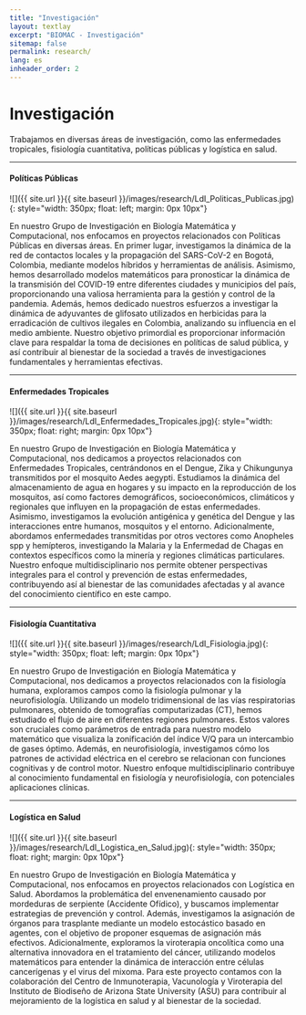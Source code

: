 ```yaml
---
title: "Investigación"
layout: textlay
excerpt: "BIOMAC - Investigación"
sitemap: false
permalink: research/
lang: es
inheader_order: 2
---
```


# Investigación

<!-- <em>"Simplicity is the greatest form of sophistication"</em>  -->
Trabajamos en diversas áreas de investigación, como las enfermedades tropicales, fisiología cuantitativa, políticas públicas y logística en salud.

---
#### **Políticas Públicas**
![]({{ site.url }}{{ site.baseurl }}/images/research/LdI_Politicas_Publicas.jpg){: style="width: 350px; float: left; margin: 0px  10px"}

En nuestro Grupo de Investigación en Biología Matemática y Computacional, nos enfocamos en proyectos relacionados con Políticas Públicas en diversas áreas. En primer lugar, investigamos la dinámica de la red de contactos locales y la propagación del SARS-CoV-2 en Bogotá, Colombia, mediante modelos híbridos y herramientas de análisis. Asimismo, hemos desarrollado modelos matemáticos para pronosticar la dinámica de la transmisión del COVID-19 entre diferentes ciudades y municipios del país, proporcionando una valiosa herramienta para la gestión y control de la pandemia. Además, hemos dedicado nuestros esfuerzos a investigar la dinámica de adyuvantes de glifosato utilizados en herbicidas para la erradicación de cultivos ilegales en Colombia, analizando su influencia en el medio ambiente. Nuestro objetivo primordial es proporcionar información clave para respaldar la toma de decisiones en políticas de salud pública, y así contribuir al bienestar de la sociedad a través de investigaciones fundamentales y herramientas efectivas.

---

#### **Enfermedades Tropicales**
![]({{ site.url }}{{ site.baseurl }}/images/research/LdI_Enfermedades_Tropicales.jpg){: style="width: 350px; float: right; margin: 0px  10px"}

En nuestro Grupo de Investigación en Biología Matemática y Computacional, nos dedicamos a proyectos relacionados con Enfermedades Tropicales, centrándonos en el Dengue, Zika y Chikungunya transmitidos por el mosquito Aedes aegypti. Estudiamos la dinámica del almacenamiento de agua en hogares y su impacto en la reproducción de los mosquitos, así como factores demográficos, socioeconómicos, climáticos y regionales que influyen en la propagación de estas enfermedades. Asimismo, investigamos la evolución antigénica y genética del Dengue y las interacciones entre humanos, mosquitos y el entorno. Adicionalmente, abordamos enfermedades transmitidas por otros vectores como Anopheles spp y hemípteros, investigando la Malaria y la Enfermedad de Chagas en contextos específicos como la minería y regiones climáticas particulares. Nuestro enfoque multidisciplinario nos permite obtener perspectivas integrales para el control y prevención de estas enfermedades, contribuyendo así al bienestar de las comunidades afectadas y al avance del conocimiento científico en este campo. 

---

#### **Fisiología Cuantitativa**

![]({{ site.url }}{{ site.baseurl }}/images/research/LdI_Fisiologia.jpg){: style="width: 350px; float: left; margin: 0px  10px"}

En nuestro Grupo de Investigación en Biología Matemática y Computacional, nos dedicamos a proyectos relacionados con la fisiología humana, exploramos campos como la fisiología pulmonar y la neurofisiología. Utilizando un modelo tridimensional de las vías respiratorias pulmonares, obtenido de tomografías computarizadas (CT), hemos estudiado el flujo de aire en diferentes regiones pulmonares. Estos valores son cruciales como parámetros de entrada para nuestro modelo matemático que visualiza la zonificación del índice V/Q para un intercambio de gases óptimo. Además, en neurofisiología, investigamos cómo los patrones de actividad eléctrica en el cerebro se relacionan con funciones cognitivas y de control motor. Nuestro enfoque multidisciplinario contribuye al conocimiento fundamental en fisiología y neurofisiología, con potenciales aplicaciones clínicas. 

---

#### **Logística en Salud**
![]({{ site.url }}{{ site.baseurl }}/images/research/LdI_Logistica_en_Salud.jpg){: style="width: 350px; float: right; margin: 0px  10px"}

En nuestro Grupo de Investigación en Biología Matemática y Computacional, nos enfocamos en proyectos relacionados con Logística en Salud. Abordamos la problemática del envenenamiento causado por mordeduras de serpiente (Accidente Ofídico), y buscamos implementar estrategias de prevención y control. Además, investigamos la asignación de órganos para trasplante mediante un modelo estocástico basado en agentes, con el objetivo de proponer esquemas de asignación más efectivos. Adicionalmente, exploramos la viroterapia oncolítica como una alternativa innovadora en el tratamiento del cáncer, utilizando modelos matemáticos para entender la dinámica de interacción entre células cancerígenas y el virus del mixoma. Para este proyecto contamos con la colaboración del Centro de Inmunoterapia, Vacunología y Viroterapia del Instituto de Biodiseño de Arizona State University (ASU) para contribuir al mejoramiento de la logística en salud y al bienestar de la sociedad. 

<!-- <div style="text-align: justify">

{% for reas in site.data.research %}
{% unless reas.past %}
<br>
  <b>{{ reas.title }}</b> 
   {% if reas.with %}<br><em>Mainly with:  {{ reas.with }} </em> {% endif %}<br>
    {{ reas.description }}
{% endunless %}
 
{% endfor %}

<br> -->

<!-- ### Still in the back of my mind -->

<!-- {% for reas in site.data.research %}
{% if reas.past %}
<br>
  <b>{{ reas.title }}</b> 
   {% if reas.with %}<br><em>Mainly with:  {{ reas.with }} </em> {% endif %}<br>
    {{ reas.description }}
{% endif %}
 
{% endfor %}

<br>
</div> -->